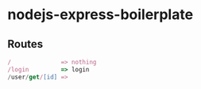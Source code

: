 # nodejs-express-boilerplate
## Routes
```javascript
/              => nothing
/login         => login
/user/get/[id] => 
```
